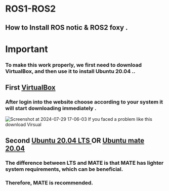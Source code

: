 # ROS1-ROS2
## How to Install ROS notic & ROS2 foxy .

# Important
### To make this work properly, we first need to download VirtualBox, and then use it to install Ubuntu 20.04 ..
## First [VirtualBox](https://www.virtualbox.org/wiki/Downloads) 
### After login into the website choose according to your system it will start downloading immediately  .
        
![Screenshot at 2024-07-29 17-06-03](https://github.com/user-attachments/assets/f5ef7b8d-886d-427b-a133-4843ceb23369)
If you faced a problem like this download Virsual 

## Second [Ubuntu 20.04 LTS ](https://releases.ubuntu.com/20.04/) OR [Ubuntu mate 20.04 ](https://releases.ubuntu-mate.org/20.04/amd64/)
### The difference between LTS and MATE is that MATE has lighter system requirements, which can be beneficial.  
### Therefore, MATE is recommended.
